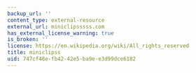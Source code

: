 ```yaml
---
backup_url: ''
content_type: external-resource
external_url: miniclipsssss.com
has_external_license_warning: true
is_broken: ''
license: https://en.wikipedia.org/wiki/All_rights_reserved
title: miniclipss
uid: 747cf48e-fb42-42e5-ba9e-e3d99dce6182
---
```

